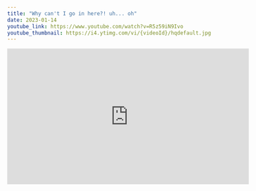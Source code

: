 ```yaml
---
title: "Why can't I go in here?! uh... oh"
date: 2023-01-14
youtube_link: https://www.youtube.com/watch?v=R5z59iN9Ivo
youtube_thumbnail: https://i4.ytimg.com/vi/{videoId}/hqdefault.jpg
---
```

<iframe width="560" height="315" src="https://www.youtube.com/embed/R5z59iN9Ivo" title="Why can't I go in here?! uh... oh" frameborder="0" allow="accelerometer; autoplay; clipboard-write; encrypted-media; gyroscope; picture-in-picture; web-share" allowfullscreen></iframe>

